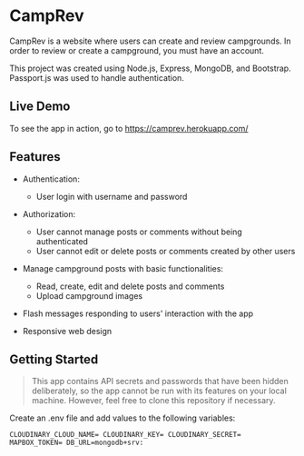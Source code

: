 # CampRev

CampRev is a website where users can create and review campgrounds. In order to review or create a campground, you must have an account.

This project was created using Node.js, Express, MongoDB, and Bootstrap. Passport.js was used to handle authentication.

## Live Demo

To see the app in action, go to https://camprev.herokuapp.com/

## Features

* Authentication:
  * User login with username and password

* Authorization:
  * User cannot manage posts or comments without being authenticated
  * User cannot edit or delete posts or comments created by other users

* Manage campground posts with basic functionalities:
  * Read, create, edit and delete posts and comments
  * Upload campground images

* Flash messages responding to users' interaction with the app

* Responsive web design

## Getting Started

> This app contains API secrets and passwords that have been hidden deliberately, so the app cannot be run with its features on your local machine. However, feel free to clone this repository if necessary.

Create an .env file and add values to the following variables:

`
CLOUDINARY_CLOUD_NAME=
CLOUDINARY_KEY=
CLOUDINARY_SECRET=
MAPBOX_TOKEN=
DB_URL=mongodb+srv:
`
